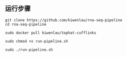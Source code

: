 ## 运行步骤

```
git clone https://github.com/kiwenlau/rna-seq-pipeline
cd rna-seq-pipeline
```

```
sudo docker pull kiwenlau/tophat-cufflinks
```

```
sudo chmod +x run-pipeline.sh
```

```
sudo ./run-pipeline.sh
```

